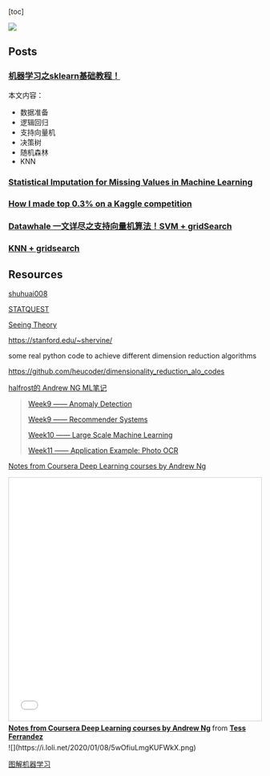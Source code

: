 [toc]



![](https://miro.medium.com/max/1030/1*zWBYt9DQQEf_XxXWLA2tzQ.jpeg)





## Posts



### [机器学习之sklearn基础教程！](https://mp.weixin.qq.com/s?__biz=MzIyNjM2MzQyNg==&mid=2247526819&idx=1&sn=e718afa1995dd811073b688202688e82&chksm=e873b8eedf0431f85c578f523f18d7e196009d628f7e9598969637b056eae2c9f862da4a435a&mpshare=1&scene=1&srcid=0811Vr1iseNZlYu26MxKjp43&sharer_sharetime=1597106299124&sharer_shareid=54d7b6bf73b347d381a7bff3f78b99d1&key=feb849ed6c1e8222d9fbc40b80248c06c26c854f1414e412c8a69f869d3e5c25bb7a2170019f626f89993f7af4b1dcc214218b0eb49682fd2ba22d4ee5d94b7fd6e1a79f9f1469bfdefef332a305f555&ascene=1&uin=NzA3NTE3MTMz&devicetype=Windows+10&version=62080085&lang=en&exportkey=Azlfihi2JCzpBoLI7uB4VAo%3D&pass_ticket=cXIuNBlVpHC%2BF5iruRH9f2x44CKfdNsybkQ1GA406tpCtXMm5XjOXL5x%2BRz4ETdz)

本文内容：

- 数据准备
- 逻辑回归
- 支持向量机
- 决策树
- 随机森林
- KNN



### [Statistical Imputation for Missing Values in Machine Learning](https://machinelearningmastery.com/statistical-imputation-for-missing-values-in-machine-learning/?__s=j5spgttw6xiv8t5nozzl)



### [How I made top 0.3% on a Kaggle competition](https://www.kaggle.com/lavanyashukla01/how-i-made-top-0-3-on-a-kaggle-competition)



### [Datawhale 一文详尽之支持向量机算法！SVM + gridSearch](https://mp.weixin.qq.com/s?__biz=MzIyNjM2MzQyNg==&mid=2247491332&idx=1&sn=a725c3b08aa316edce4ebcc33b296703&chksm=e870ce49df07475f88beb3c255191725fceead8d365721adef4dbfd029ab445e2e955ef6af84&mpshare=1&scene=1&srcid=&sharer_sharetime=1589138577518&sharer_shareid=54d7b6bf73b347d381a7bff3f78b99d1&key=d324c761f914ac83f364740fdc5de4dd185c4386e0c5340dc9482d85b34539056c85823dd22fa64f97bd5c9875a844dd57b5511090512dc62793a7a8ac5d866a1c179f860a609b381ccdd0fd1fbdc39f&ascene=1&uin=NzA3NTE3MTMz&devicetype=Windows+10&version=62080085&lang=en&exportkey=A2I%2BQxKzfIgQzczFd6odkws%3D&pass_ticket=brI2mzO8Bei9ubTp1AqKp9LlM9tFQbjRMdFKagYkIJtNTV2%2FSQO0M6gBXqreowWR)



### [KNN + gridsearch](https://colab.research.google.com/github/LuchaoQi/books/blob/master/Feature%20Engineering%20Made%20Easy/KNN%20%2B%20GridSearchCV.ipynb)









## Resources

[shuhuai008](https://space.bilibili.com/97068901)



[STATQUEST](https://statquest.org/video-index/)



[Seeing Theory](https://seeing-theory.brown.edu/)



https://stanford.edu/~shervine/



some real python code to achieve different dimension reduction algorithms

https://github.com/heucoder/dimensionality_reduction_alo_codes



[halfrost的 Andrew NG ML笔记](https://github.com/halfrost/Halfrost-Field/tree/master/contents/Machine_Learning)

> [Week9 —— Anomaly Detection](https://github.com/halfrost/Halfrost-Field/blob/master/contents/Machine_Learning/Anomaly_Detection.ipynb)
>
> [Week9 —— Recommender Systems](https://github.com/halfrost/Halfrost-Field/blob/master/contents/Machine_Learning/Recommender_Systems.ipynb)
>
> [Week10 —— Large Scale Machine Learning](https://github.com/halfrost/Halfrost-Field/blob/master/contents/Machine_Learning/Large_Scale_Machine_Learning.ipynb)
>
> [Week11 —— Application Example: Photo OCR](https://github.com/halfrost/Halfrost-Field/blob/master/contents/Machine_Learning/Application_Photo_OCR.ipynb)



[Notes from Coursera Deep Learning courses by Andrew Ng](https://www.slideshare.net/TessFerrandez/notes-from-coursera-deep-learning-courses-by-andrew-ng?from_action=save)

<iframe src="//www.slideshare.net/slideshow/embed_code/key/LVScfv9qw9pv0b" width="595" height="485" frameborder="0" marginwidth="0" marginheight="0" scrolling="no" style="border:1px solid #CCC; border-width:1px; margin-bottom:5px; max-width: 100%;" allowfullscreen> </iframe> <div style="margin-bottom:5px"> <strong> <a href="//www.slideshare.net/TessFerrandez/notes-from-coursera-deep-learning-courses-by-andrew-ng" title="Notes from Coursera Deep Learning courses by Andrew Ng" target="_blank">Notes from Coursera Deep Learning courses by Andrew Ng</a> </strong> from <strong><a href="https://www.slideshare.net/TessFerrandez" target="_blank">Tess Ferrandez</a></strong> </div>
![](https://i.loli.net/2020/01/08/5wOfiuLmgKUFWkX.png)



[图解机器学习](https://my.oschina.net/taogang/blog/1544709)















